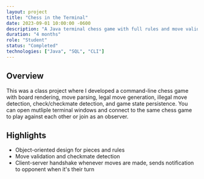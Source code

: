 ```yaml
---
layout: project
title: "Chess in the Terminal"
date: 2023-09-01 10:00:00 -0600
description: "A Java terminal chess game with full rules and move validation."
duration: "4 months"
role: "Student"
status: "Completed"
technologies: ["Java", "SQL", "CLI"]
---
```


## Overview

This was a class project where I developed a command-line chess game with board rendering, move parsing, legal move generation, illegal move detection, check/checkmate detection, and game state persistence. You can open mutliple terminal windows and connect to the same chess game to play against each other or join as an observer.

## Highlights

- Object-oriented design for pieces and rules
- Move validation and checkmate detection
- Client-server handshake whenever moves are made, sends notification to opponent when it's their turn


